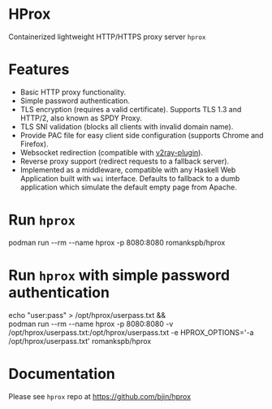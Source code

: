 # HProx

Containerized lightweight HTTP/HTTPS proxy server `hprox`

# Features

* Basic HTTP proxy functionality.
* Simple password authentication.
* TLS encryption (requires a valid certificate). Supports TLS 1.3 and HTTP/2, also known as SPDY Proxy.
* TLS SNI validation (blocks all clients with invalid domain name).
* Provide PAC file for easy client side configuration (supports Chrome and Firefox).
* Websocket redirection (compatible with [v2ray-plugin](https://github.com/shadowsocks/v2ray-plugin)).
* Reverse proxy support (redirect requests to a fallback server).
* Implemented as a middleware, compatible with any Haskell Web Application built with `wai` interface.
  Defaults to fallback to a dumb application which simulate the default empty page from Apache.

# Run `hprox`

podman run --rm --name hprox -p 8080:8080 romankspb/hprox

# Run `hprox` with simple password authentication

echo "user:pass" > /opt/hprox/userpass.txt && \
podman run --rm --name hprox -p 8080:8080 -v /opt/hprox/userpass.txt:/opt/hprox/userpass.txt -e HPROX_OPTIONS='-a /opt/hprox/userpass.txt' romankspb/hprox

# Documentation

Please see `hprox` repo at https://github.com/bjin/hprox
